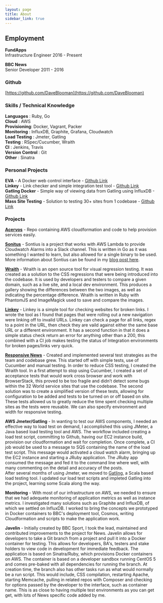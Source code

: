 ```yaml
---
layout: page
title: About
sidebar_link: true
---
```



## Employment

**FundApps**  
Infrastructure Engineer
2016 - Present

**BBC News**  
Senior Developer
2011 - 2016

### Github
[https://github.com/DaveBlooman](https://github.com/DaveBlooman)

### Skills / Technical Knowledge

**Languages** : Ruby, Go  
**Cloud** : AWS  
**Provisioning**: Docker, Vagrant, Packer  
**Monitoring** : InfluxDB, Graphite, Grafana, Cloudwatch  
**Load Testing** : Jmeter, Gatling  
**Testing** : RSpec/Cucumber, Wraith  
**CI** : Jenkins, Travis  
**Version Control** : Git  
**Other** : Sinatra

### Personal Projects

**EVA** - A Docker web control interface  - [Github Link](https://github.com/DaveBlooman/eva)  
**Linkey** - Link checker and simple integration test tool  - [Github Link](https://github.com/DaveBlooman/linkey)  
**Gatling Docker** - Simple way of viewing data from Gatling using InfluxDB  - [Github Link](https://github.com/DaveBlooman/gatling-docker)  
**Mass Site Testing** - Solution to testing 30+ sites from 1 codebase  - [Github Link](https://github.com/DaveBlooman/page-objects-example)  

### Projects

**[Acervos](https://github.com/acervos)** - Repo containing AWS cloudformation and code to help provision services easily.

**[Sonitus](https://github.com/BBC-News/sonitus)** - Sontius is a project that works with AWS Lambda to provide Cloudwatch Alarms into a Slack channel.  This is written in Go as it was something I wanted to learn, but also allowed for a single binary to be used.  More information about Sontius can be found in my [blog post here](http://www.dblooman.com/aws/2015/05/02/creating-an-alarm-service-using-AWS-lambda-and-slack/).

**[Wraith](https://github.com/BBC-News/wraith)** - Wraith is an open source tool for visual regression testing.  It was created as a solution to the CSS regressions that were being introduced into the codebase.  It is used by developers and testers to compare a given domain, such as a live site, and a local dev environment.  This produces a gallery showing the differences between the two images, as well as indicating the percentage difference.
Wraith is written in Ruby with PhantomJS and ImageMagick used to save and compare the images.

**[Linkey](https://github.com/DaveBlooman/linkey)** - Linkey is a simple tool for checking websites for broken links.  I wrote the tool as I found that pages that were rolling out a new navigation were linking off to invalid URLs.  Linkey can check a page for all links, regex to a point in the URL, then check they are vaild against either the same base URL or a different environment.  It has a second function in that it does a simple status check return an error for anything other than a 200, this combined with a CI job makes testing the status of Integration environments for broken pages/links very quick.

**[Responsive News](http://www.bbc.co.uk/news)** - Created and implemented several test strategies as the team and codebase grew.  This started off with simple tests, use of Cucumber and manual testing.  In order to reduce CSS testing, I created the Wraith tool.  In a first attempt to stop using Cucumber, I created a set of acceptance tests that would work cross browser and work with BrowserStack, this proved to be too fragile and didn’t detect some bugs within the 32 World service sites that use the codebase.  The second solution was to create a simplified version of these tests, allowing for configuration to be added and tests to be turned on or off based on site.  These tests allowed us to greatly reduce the time spent checking multiple sites as the tests were reusable.  We can also specify environment and width for responsive testing.

**AWS Jmeter/Gatling** - In wanting to test our AWS components, I needed an effective way to load test on demand, I accomplished this using JMeter, a Java based load testing tool and AWS.  The workflow included creating a load test script, committing to Github, having our EC2 instance build, provision our cloudformation and wait for completion.  Once complete, a CI job would be used to a message to SQS containing the name of the load test script.  This message would activated a cloud watch alarm, bringing up the EC2 instance and starting a JRuby application.  The JRuby app consumed the message and fed it to the command line where  well, with many commenting on the detail and accuracy of the posts.  
After several months of using Jmeter, we moved to [Gatling](www.gatling.io), a Scala based load testing tool.  I updated our load test scripts and impleted Gatling into the project, learning some Scala along the way.

**Monitoring** - With most of our infrastructure on AWS, we needed to ensure that we had adequete monitoring of application metrics as well as instance metrics.  I investigated many solutions such as Graphite and InfluxDB, of which we settled on InfluxDB.  I worked to bring the concepts we prototyped in Docker containers to BBC's deployment tool, Cosmos, writing Cloudformation and scripts to make the application work.  

**Javelin** - Initially created by BBC Sport, I took the lead, maintained and contributed improvements to the project for News.  Javelin allows for developers to take a Git branch from a project and pull it into a Docker container for testing.  This allows for developers, BA's, testers and stake holders to view code in development for immediate feedback.  The application is based on Sinatra/Ruby, which provisions Docker containers on AWS.  The container is based on a developer sandbox running CentOS 5 and comes pre-baked with all dependencies for running the branch.  At creation time, the branch also has other tasks run as what would normally be a run script.  This would include, CSS compilation, restarting Apache, starting Memcache, pulling in related repos with Composer and checking for options passed by the developer to the interface, such as container name.  This is as close to having multiple test environments as you can get get, with lots of News specific code added by me.
